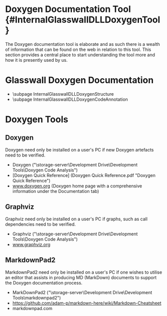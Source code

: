 Doxygen Documentation Tool {#InternalGlasswallDLLDoxygenTool}
=======================

The Doxygen documentation tool is elaborate and as such there is a wealth of information that can be found on the web in relation to this tool.  This section provides a central place to start understanding the tool more and how it is presently used by us. 

# Glasswall Doxygen Documentation #
- \subpage InternalGlasswallDLLDoxygenStructure
- \subpage InternalGlasswallDLLDoxygenCodeAnnotation

# Doxygen Tools #
## Doxygen ##
Doxygen need only be installed on a user's PC if new Doxygen artefacts need to be verified.
- Doxygen ("\\storage-server\Development Drive\Development Tools\Doxygen Code Analysis")
- [Doxygen Quick Reference] (Doxygen Quick Reference.pdf "Doxygen Quick Reference")
- www.doxygen.org (Doxygen home page with a comprehensive information under the Documentation tab)

## Graphviz ##
Graphviz need only be installed on a user's PC if graphs, such as call dependencies need to be verified.
- Graphviz ("\\storage-server\Development Drive\Development Tools\Doxygen Code Analysis")
- www.graphviz.org

## MarkdownPad2 ##
MarkdownPad2 need only be installed on a user's PC if one wishes to utilise an editor that assists in producing MD (MarkDown) documents to support the Doxygen documentation process.
- MarkDownPad2 ("\\storage-server\Development Drive\Development Tools\markdownpad2")
- https://github.com/adam-p/markdown-here/wiki/Markdown-Cheatsheet
- markdownpad.com